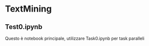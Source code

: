 # TextMining

<h2>Test0.ipynb</h2>
<p>Questo è notebook principale, utilizzare Task0.ipynb per task paralleli</p>
